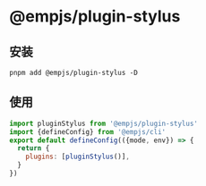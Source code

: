 # @empjs/plugin-stylus
## 安装 
```
pnpm add @empjs/plugin-stylus -D
```
## 使用 
```js
import pluginStylus from '@empjs/plugin-stylus'
import {defineConfig} from '@empjs/cli'
export default defineConfig(({mode, env}) => {
  return {
    plugins: [pluginStylus()],
  }
})

```
